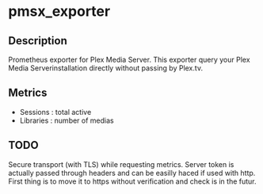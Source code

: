# pmsx_exporter

## Description

Prometheus exporter for Plex Media Server.
This exporter query your Plex Media Serverinstallation directly without passing by Plex.tv.

## Metrics

- Sessions : total active
- Libraries : number of medias

## TODO

Secure transport (with TLS) while requesting metrics. Server token is actually passed through
headers and can be easilly haced if used with http.
First thing is to move it to https without verification and check is in the futur.
